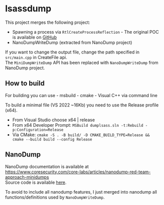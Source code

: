 # lsassdump

This project merges the following project:
- Spawning a process via `RtlCreateProcessReflection` - The original POC is available on [GitHub](https://gist.github.com/GeneralTesler/68903f7eb00f047d32a4d6c55da5a05c)  
- NanoDumpWriteDump (extracted from NanoDump project)

If you want to change the output file, change the path specified in `src/main.cpp` in CreateFile api.  
The `MiniDumpWriteDump` API has been replaced with `NanoDumpWriteDump` from NanoDump project.

## How to build
For building you can use
    - msbuild
    - cmake
    - Visual C++ via command line

To build a minimal file (VS 2022 ~16Kb) you need to use the Release profile (x64).

- From Visual Studio choose x64 | release  
- From x64 Developer Prompt: `MSBuild dumplsass.sln -t:Rebuild -p:Configuration=Release`
- Via CMake: `cmake -S . -B build/ -D CMAKE_BUILD_TYPE=Release && cmake --build build --config Release`

## NanoDump

NanoDump documentation is available at https://www.coresecurity.com/core-labs/articles/nanodump-red-team-approach-minidumps  
Source code is available [here](https://github.com/fortra/nanodump/).  

To avoid to include all nanodump features, I just merged into nanodump all functions/definitions used by `NanoDumpWriteDump`.

